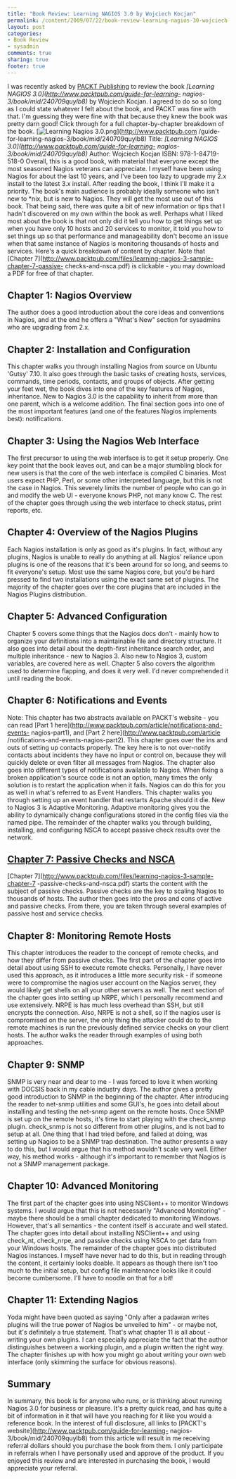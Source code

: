 ```yaml
---
title: "Book Review: Learning NAGIOS 3.0 by Wojciech Kocjan"
permalink: /content/2009/07/22/book-review-learning-nagios-30-wojciech-kocjan
layout: post
categories:
- Book Review
- sysadmin
comments: true
sharing: true
footer: true
---
```

I was recently asked by [PACKT Publishing](http://www.packtpub.com) to review
the book _[Learning NAGIOS 3.0](http://www.packtpub.com/guide-for-learning-
nagios-3/book/mid/240709quylb8)_ by Wojciech Kocjan. I agreed to do so so long
as I could state whatever I felt about the book, and PACKT was fine with that.
I'm guessing they were fine with that because they knew the book was pretty
darn good! Click through for a full chapter-by-chapter breakdown of the book.
[![Learning Nagios
3.0.png](/assets/images/Learning%20Nagios%203.0.png)](http://www.packtpub.com
/guide-for-learning-nagios-3/book/mid/240709quylb8) Title: _[Learning NAGIOS
3.0](http://www.packtpub.com/guide-for-learning-
nagios-3/book/mid/240709quylb8)_ Author: Wojciech Kocjan ISBN:
978-1-84719-518-0 Overall, this is a good book, with material that everyone
except the most seasoned Nagios veterans can appreciate. I myself have been
using Nagios for about the last 10 years, and I've been too lazy to upgrade my
2.x install to the latest 3.x install. After reading the book, I think I'll
make it a priority. The book's main audience is probably ideally someone who
isn't new to \*nix, but is new to Nagios. They will get the most use out of
this book. That being said, there was quite a bit of new information or tips
that I hadn't discovered on my own within the book as well. Perhaps what I
liked most about the book is that not only did it tell you how to get things
set up when you have only 10 hosts and 20 services to monitor, it told you how
to set things up so that performance and manageability don't become an issue
when that same instance of Nagios is monitoring thousands of hosts and
services. Here's a quick breakdown of content by chapter. Note that [Chapter
7](http://www.packtpub.com/files/learning-nagios-3-sample-chapter-7-passive-
checks-and-nsca.pdf) is clickable - you may download a PDF for free of that
chapter.

## Chapter 1: Nagios Overview

The author does a good introduction about the core ideas and conventions in
Nagios, and at the end he offers a "What's New" section for sysadmins who are
upgrading from 2.x.

## Chapter 2: Installation and Configuration

This chapter walks you through installing Nagios from source on Ubuntu 'Gutsy'
7.10. It also goes through the basic tasks of creating hosts, services,
commands, time periods, contacts, and groups of objects. After getting your
feet wet, the book dives into one of the key features of Nagios, inheritance.
New to Nagios 3.0 is the capability to inherit from more than one parent,
which is a welcome addition. The final section goes into one of the most
important features (and one of the features Nagios implements best):
notifications.

## Chapter 3: Using the Nagios Web Interface

The first precursor to using the web interface is to get it setup properly.
One key point that the book leaves out, and can be a major stumbling block for
new users is that the core of the web interface is compiled C binaries. Most
users expect PHP, Perl, or some other interpreted language, but this is not
the case in Nagios. This severely limits the number of people who can go in
and modify the web UI - everyone knows PHP, not many know C. The rest of the
chapter goes through using the web interface to check status, print reports,
etc.

## Chapter 4: Overview of the Nagios Plugins

Each Nagios installation is only as good as it's plugins. In fact, without any
plugins, Nagios is unable to really do anything at all. Nagios' reliance upon
plugins is one of the reasons that it's been around for so long, and seems to
fit everyone's setup. Most use the same Nagios core, but you'd be hard pressed
to find two installations using the exact same set of plugins. The majority of
the chapter goes over the core plugins that are included in the Nagios Plugins
distribution.

## Chapter 5: Advanced Configuration

Chapter 5 covers some things that the Nagios docs don't - mainly how to
organize your definitions into a maintainable file and directory structure. It
also goes into detail about the depth-first inheritance search order, and
multiple inheritance - new to Nagios 3. Also new to Nagios 3, custom
variables, are covered here as well. Chapter 5 also covers the algorithm used
to determine flapping, and does it very well. I'd never comprehended it until
reading the book.

## Chapter 6: Notifications and Events

Note: This chapter has two abstracts available on PACKT's website - you can
read [Part 1 here](http://www.packtpub.com/article/notifications-and-events-
nagios-part1), and [Part 2 here](http://www.packtpub.com/article
/notifications-and-events-nagios-part2). This chapter goes over the ins and
outs of setting up contacts properly. The key here is to not over-notify
contacts about incidents they have no input or control on, because they will
quickly delete or even filter all messages from Nagios. The chapter also goes
into different types of notifications available to Nagios. When fixing a
broken application's source code is not an option, many times the only
solution is to restart the application when it fails. Nagios can do this for
you as well in what's referred to as Event Handlers. This chapter walks you
through setting up an event handler that restarts Apache should it die. New to
Nagios 3 is Adaptive Monitoring. Adaptive monitoring gives you the ability to
dynamically change configurations stored in the config files via the named
pipe. The remainder of the chapter walks you through building, installing, and
configuring NSCA to accept passive check results over the network.

## [Chapter 7: Passive Checks and NSCA](http://www.packtpub.com/files/learning-nagios-3-sample-chapter-7-passive-checks-and-nsca.pdf)

[Chapter 7](http://www.packtpub.com/files/learning-nagios-3-sample-chapter-7
-passive-checks-and-nsca.pdf) starts the content with the subject of passive
checks. Passive checks are the key to scaling Nagios to thousands of hosts.
The author then goes into the pros and cons of active and passive checks. From
there, you are taken through several examples of passive host and service
checks.

## Chapter 8: Monitoring Remote Hosts

This chapter introduces the reader to the concept of remote checks, and how
they differ from passive checks. The first part of the chapter goes into
detail about using SSH to execute remote checks. Personally, I have never used
this approach, as it introduces a little more security risk - if someone were
to compromise the nagios user account on the Nagios server, they would likely
get shells on all your other servers as well. The next section of the chapter
goes into setting up NRPE, which I personally recommend and use extensively.
NRPE is has much less overhead than SSH, but still encrypts the connection.
Also, NRPE is not a shell, so if the nagios user is compromised on the server,
the only thing the attacker could do to the remote machines is run the
previously defined service checks on your client hosts. The author walks the
reader through examples of using both approaches.

## Chapter 9: SNMP

SNMP is very near and dear to me - I was forced to love it when working with
DOCSIS back in my cable industry days. The author gives a pretty good
introduction to SNMP in the beginning of the chapter. After introducing the
reader to net-snmp utilities and some GUI's, he goes into detail about
installing and testing the net-snmp agent on the remote hosts. Once SNMP is
set up on the remote hosts, it's time to start playing with the check_snmp
plugin. check_snmp is not so different from other plugins, and is not bad to
setup at all. One thing that I had tried before, and failed at doing, was
setting up Nagios to be a SNMP trap destination. The author presents a way to
do this, but I would argue that his method wouldn't scale very well. Either
way, his method works - although it's important to remember that Nagios is not
a SNMP management package.

## Chapter 10: Advanced Monitoring

The first part of the chapter goes into using NSClient++ to monitor Windows
systems. I would argue that this is not necessarily "Advanced Monitoring" -
maybe there should be a small chapter dedicated to monitoring Windows.
However, that's all semantics - the content itself is accurate and well
stated. The chapter goes into detail about installing NSClient++ and using
check_nt, check_nrpe, and passive checks using NSCA to get data from your
Windows hosts. The remainder of the chapter goes into distributed Nagios
instances. I myself have never had to do this, but in reading through the
content, it certainly looks doable. It appears as though there isn't too much
to the initial setup, but config file maintenance looks like it could become
cumbersome. I'll have to noodle on that for a bit!

## Chapter 11: Extending Nagios

Yoda might have been quoted as saying "Only after a padawan writes plugins
will the true power of Nagios be unveiled to him" - or maybe not, but it's
definitely a true statement. That's what chapter 11 is all about - writing
your own plugins. I can especially appreciate the fact that the author
distinguishes between a working plugin, and a plugin written the right way.
The chapter finishes up with how you might go about writing your own web
interface (only skimming the surface for obvious reasons).

## Summary

In summary, this book is for anyone who runs, or is thinking about running
Nagios 3.0 for business or pleasure. It's a pretty quick read, and has quite a
bit of information in it that will have you reaching for it like you would a
reference book. In the interest of full disclosure, all links to [PACKT's
website](http://www.packtpub.com/guide-for-learning-
nagios-3/book/mid/240709quylb8) from this article will result in me receiving
referral dollars should you purchase the book from them. I only participate in
referrals when I have personally used and approve of the product. If you
enjoyed this review and are interested in purchasing the book, I would
appreciate your referral.

